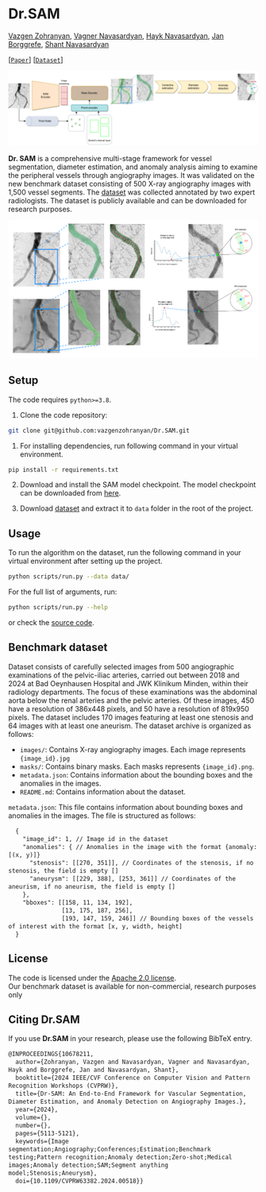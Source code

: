 # Dr.SAM

[Vazgen Zohranyan](https://www.linkedin.com/in/vazgenzohranyan/), [Vagner Navasardyan](https://www.linkedin.com/in/vagner-navasardyan-94b89229a/), [Hayk Navasardyan](https://www.linkedin.com/in/hayk-navasardyan-104024211/), [Jan Borggrefe](https://www.linkedin.com/in/univ-prof-dr-med-jan-borggrefe-a51654161/), [Shant Navasardyan](https://www.linkedin.com/in/shant-navasardyan-1302aa149/)


[[`Paper`](https://arxiv.org/abs/2404.17029)] [[`Dataset`](https://drive.google.com/file/d/1TjxEJUD4VC_SAPcqdNVybsKRb_xW-Bze/view?usp=sharing)] 

![Dr. SAM design](assets/figure_3.png)

**Dr. SAM** is a comprehensive multi-stage framework for vessel segmentation, diameter
estimation, and anomaly analysis aiming to examine the peripheral vessels through
angiography images. It was validated on the new benchmark dataset consisting of 500 X-ray angiography images with 1,500 vessel segments. 
The [dataset](https://drive.google.com/file/d/1TjxEJUD4VC_SAPcqdNVybsKRb_xW-Bze/view?usp=sharing) was collected annotated by two expert radiologists. The dataset is publicly available and can be downloaded for research purposes.

![](assets/figure_1.png)


## Setup

The code requires `python>=3.8`. 
1. Clone the code repository:
```bash
git clone git@github.com:vazgenzohranyan/Dr.SAM.git
```

1. For installing dependencies, run following command in your virtual environment.

```bash
pip install -r requirements.txt
```

2. Download and install the SAM model checkpoint. The model checkpoint can be downloaded from [here](https://dl.fbaipublicfiles.com/segment_anything/sam_vit_h_4b8939.pth).

3. Download [dataset](https://segment-anything.com/dataset/index.html) and extract it to `data` folder in the root of the project.

## Usage

To run the algorithm on the dataset, run the following command in your virtual environment after setting up the project.

```bash
python scripts/run.py --data data/
```

For the full list of arguments, run:

```bash
python scripts/run.py --help
```
or check the [source code](scripts/run.py).

## Benchmark dataset

Dataset consists of carefully selected images from 500 angiographic examinations of the pelvic-iliac arteries, carried out between 2018 and 2024 at Bad Oeynhausen Hospital and JWK Klinikum Minden, 
within their radiology departments. The focus of these examinations was the abdominal aorta below the renal arteries and the pelvic arteries. Of these images, 450 have a resolution of 386x448 pixels, and 50 have a resolution of 819x950 pixels. The dataset includes 170 images featuring at least one stenosis and 64 images with at least one aneurism.
The dataset archive is organized as follows:

- `images/`: Contains X-ray angiography images. Each image represents `{image_id}.jpg` 
- `masks/`: Contains binary masks. Each masks represents `{image_id}.png`.
- `metadata.json`: Contains information about the bounding boxes and the anomalies in the images.
- `README.md`: Contains information about the dataset.

`metadata.json`: This file contains information about bounding boxes and anomalies in the images. The file is structured as follows:

```json5
  {
    "image_id": 1, // Image id in the dataset
    "anomalies": { // Anomalies in the image with the format {anomaly: [(x, y)]}
      "stenosis": [[270, 351]], // Coordinates of the stenosis, if no stenosis, the field is empty []
      "aneurysm": [[229, 388], [253, 361]] // Coordinates of the aneurism, if no aneurism, the field is empty []
    },
    "bboxes": [[158, 11, 134, 192], 
               [13, 175, 187, 256],
               [193, 147, 159, 246]] // Bounding boxes of the vessels of interest with the format [x, y, width, height]
  }
```


## License

The code is licensed under the [Apache 2.0 license](LICENSE).\
Our benchmark dataset is available for non-commercial, research purposes only

## Citing Dr.SAM

If you use **Dr.SAM** in your research, please use the following BibTeX entry.

```
@INPROCEEDINGS{10678211,
  author={Zohranyan, Vazgen and Navasardyan, Vagner and Navasardyan, Hayk and Borggrefe, Jan and Navasardyan, Shant},
  booktitle={2024 IEEE/CVF Conference on Computer Vision and Pattern Recognition Workshops (CVPRW)}, 
  title={Dr-SAM: An End-to-End Framework for Vascular Segmentation, Diameter Estimation, and Anomaly Detection on Angiography Images.}, 
  year={2024},
  volume={},
  number={},
  pages={5113-5121},
  keywords={Image segmentation;Angiography;Conferences;Estimation;Benchmark testing;Pattern recognition;Anomaly detection;Zero-shot;Medical images;Anomaly detection;SAM;Segment anything model;Stenosis;Aneurysm},
  doi={10.1109/CVPRW63382.2024.00518}}
```
